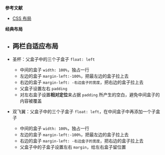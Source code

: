 **参考文献**
- [CSS 布局](https://brianway.github.io/2017/05/18/css-layout-classical-problems/)


**经典布局**
- 两栏自适应布局
  -  
- 圣杯：父盒子中的三个子盒子 `float: left`
  - 中间的盒子 `width: 100%`，独占一行
  - 左边的盒子 `margin-left:-100%`，把最左边的盒子拉上去
  - 右边的盒子 `margin-left: -右边盒子的宽度`，把右边的盒子拉上去
  - 父盒子设置左右 `padding`
  - 对左右盒子设置**相对定位**来占据 `padding` 所产生的空白，避免中间盒子的内容被覆盖


- 双飞翼：父盒子中的三个子盒子 `float: left`，在中间盒子中再添加一个子盒子
  - 中间的盒子 `width: 100%`，独占一行
  - 左边的盒子 `margin-left:-100%`，把最左边的盒子拉上去
  - 右边的盒子 `margin-left: -右边盒子的宽度`，把右边的盒子拉上去
  - 父盒子中的子盒子设置左右 `margin`，给左右盒子留位置